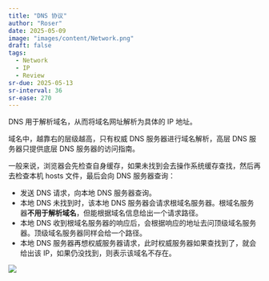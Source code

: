 ```yaml
---
title: "DNS 协议"
author: "Roser"
date: 2025-05-09
image: "images/content/Network.png"
draft: false
tags:
  - Network
  - IP
  - Review
sr-due: 2025-05-13
sr-interval: 36
sr-ease: 270
---
```

DNS 用于解析域名，从而将域名网址解析为具体的 IP 地址。

域名中，越靠右的层级越高，只有权威 DNS 服务器进行域名解析，高层 DNS 服务器只提供底层 DNS 服务器的访问指南。

一般来说，浏览器会先检查自身缓存，如果未找到会去操作系统缓存查找，然后再去检查本机 hosts 文件，最后会向 DNS 服务器查询：
- 发送 DNS 请求，向本地 DNS 服务器查询。
- 本地 DNS 未找到时，该本地 DNS 服务器会请求根域名服务器。根域名服务器**不用于解析域名**，但能根据域名信息给出一个请求路径。
- 本地 DNS 收到根域名服务器的响应后，会根据响应的地址去问顶级域名服务器。顶级域名服务器同样会给一个路径。
- 本地 DNS 服务器再想权威服务器请求，此时权威服务器如果查找到了，就会给出该 IP，如果仍没找到，则表示该域名不存在。

![](images/域名解析流程示意图.webp)

